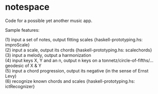 # notespace

Code for a possible yet another music app.

Sample features:

(1) input a set of notes, output fitting scales {haskell-prototyping.hs: improScale}  
(2) input a scale, output its chords {haskell-prototyping.hs: scalechords}  
(3) input a melody, output a harmonization  
(4) input keys X, Y and an n, output n keys on a tonnetz/circle-of-fifths/... geodesic of X & Y  
(5) input a chord progression, output its negative (in the sense of Ernst Levy)  
(6) recognize known chords and scales {haskell-prototyping.hs: ictRecognizer}  
